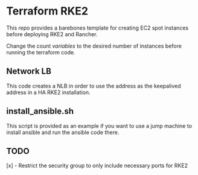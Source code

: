 # Terraform RKE2
This repo provides a barebones template for creating EC2 spot instances before deploying RKE2 and Rancher.

Change the count _variables_ to the desired number of instances before running the terraform code.

## Network LB
This code creates a NLB in order to use the address as the keepalived address in a HA RKE2 installation.

## install_ansible.sh
This script is provided as an example if you want to use a jump machine to install ansible and run the ansible code there.

## TODO
[x] - Restrict the security group to only include necessary ports for RKE2
